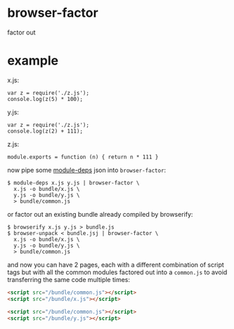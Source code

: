 # browser-factor 

factor out 

# example

x.js:

```
var z = require('./z.js');
console.log(z(5) * 100);
```

y.js:

```
var z = require('./z.js');
console.log(z(2) + 111);
```

z.js:

```
module.exports = function (n) { return n * 111 }
```

now pipe some [module-deps](https://npmjs.org/package/module-deps) json into
`browser-factor`:

```
$ module-deps x.js y.js | browser-factor \
  x.js -o bundle/x.js \
  y.js -o bundle/y.js \
  > bundle/common.js
```

or factor out an existing bundle already compiled by browserify:

```
$ browserify x.js y.js > bundle.js
$ browser-unpack < bundle.jsj | browser-factor \
  x.js -o bundle/x.js \
  y.js -o bundle/y.js \
  > bundle/common.js
```

and now you can have 2 pages, each with a different combination of script tags
but with all the common modules factored out into a `common.js` to avoid
transferring the same code multiple times:

``` html
<script src="/bundle/common.js"></script>
<script src="/bundle/x.js"></script>
```

``` html
<script src="/bundle/common.js"></script>
<script src="/bundle/y.js"></script>
```
